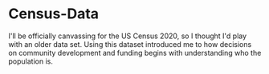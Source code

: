 # Census-Data
I'll be officially canvassing for the US Census 2020, so I thought I'd play with an older data set. Using this dataset introduced me to how decisions on community development and funding begins with understanding who the population is.
